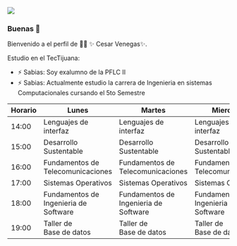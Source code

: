![](https://images.cooltext.com/5548422.gif)

### Buenas 👋


Bienvenido a el perfil de 👨‍🏫 ✨ Cesar Venegas✨.

Estudio en el TecTijuana:

- ⚡ Sabias: Soy exalumno de la PFLC II
- ⚡ Sabias: Actualmente estudio la carrera de Ingenieria en sistemas Computacionales cursando el 5to Semestre      


<table class="tg">
<thead>
  <tr>
    <th class="tg-0pky">Horario</th>
    <th class="tg-c3ow">Lunes</th>
    <th class="tg-c3ow">Martes</th>
    <th class="tg-c3ow">Miercoles</th>
    <th class="tg-c3ow">Jueves</th>
    <th class="tg-c3ow">Viernes</th>
  </tr>
</thead>
<tbody>
  <tr>
    <td class="tg-0pky">14:00</td>
    <td class="tg-c3ow">Lenguajes de interfaz</td>
    <td class="tg-c3ow">Lenguajes de interfaz</td>
    <td class="tg-c3ow">Lenguajes de interfaz</td>
    <td class="tg-c3ow">Lenguajes de interfaz</td>
    <td class="tg-c3ow"></td>
  </tr>
  <tr>
    <td class="tg-0pky">15:00</td>
    <td class="tg-c3ow">Desarrollo Sustentable</td>
    <td class="tg-c3ow">Desarrollo Sustentable</td>
    <td class="tg-c3ow">Desarrollo Sustentable</td>
    <td class="tg-c3ow">Desarrollo Sustentable</td>
    <td class="tg-c3ow">Desarrollo Sustentable</td>
  </tr>
  <tr>
    <td class="tg-0pky">16:00</td>
    <td class="tg-c3ow">Fundamentos de<br>Telecomunicaciones</td>
    <td class="tg-c3ow">Fundamentos de<br>Telecomunicaciones</td>
    <td class="tg-c3ow">Fundamentos de<br>Telecomunicaciones</td>
    <td class="tg-c3ow">Fundamentos de<br>Telecomunicaciones</td>
    <td class="tg-c3ow"></td>
  </tr>
  <tr>
    <td class="tg-0pky">17:00</td>
    <td class="tg-c3ow">Sistemas Operativos</td>
    <td class="tg-c3ow">Sistemas Operativos</td>
    <td class="tg-c3ow">Sistemas Operativos</td>
    <td class="tg-c3ow">Sistemas Operativos</td>
    <td class="tg-c3ow"></td>
  </tr>
  <tr>
    <td class="tg-0pky">18:00</td>
    <td class="tg-c3ow">Fundamentos de<br>Ingenieria de Software</td>
    <td class="tg-c3ow">Fundamentos de<br>Ingenieria de Software</td>
    <td class="tg-c3ow">Fundamentos de<br>Ingenieria de Software</td>
    <td class="tg-c3ow">Fundamentos de<br>Ingenieria de Software</td>
    <td class="tg-c3ow"></td>
  </tr>
  <tr>
    <td class="tg-0pky">19:00</td>
    <td class="tg-c3ow">Taller de<br>Base de datos</td>
    <td class="tg-c3ow">Taller de<br>Base de datos</td>
    <td class="tg-c3ow">Taller de<br>Base de datos</td>
    <td class="tg-c3ow">Taller de<br>Base de datos</td>
    <td class="tg-c3ow"></td>
  </tr>
</tbody>
</table>


